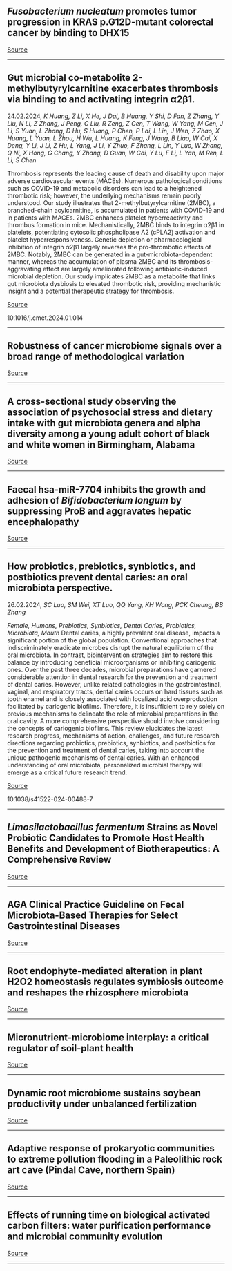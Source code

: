 ## <em>Fusobacterium nucleatum</em> promotes tumor progression in KRAS p.G12D-mutant colorectal cancer by binding to DHX15

[Source](https://doi.org/10.1038/s41467-024-45572-w)

---

## Gut microbial co-metabolite 2-methylbutyrylcarnitine exacerbates thrombosis via binding to and activating integrin α2β1.
 24.02.2024, _K Huang, Z Li, X He, J Dai, B Huang, Y Shi, D Fan, Z Zhang, Y Liu, N Li, Z Zhang, J Peng, C Liu, R Zeng, Z Cen, T Wang, W Yang, M Cen, J Li, S Yuan, L Zhang, D Hu, S Huang, P Chen, P Lai, L Lin, J Wen, Z Zhao, X Huang, L Yuan, L Zhou, H Wu, L Huang, K Feng, J Wang, B Liao, W Cai, X Deng, Y Li, J Li, Z Hu, L Yang, J Li, Y Zhuo, F Zhang, L Lin, Y Luo, W Zhang, Q Ni, X Hong, G Chang, Y Zhang, D Guan, W Cai, Y Lu, F Li, L Yan, M Ren, L Li, S Chen_


Thrombosis represents the leading cause of death and disability upon major adverse cardiovascular events (MACEs). Numerous pathological conditions such as COVID-19 and metabolic disorders can lead to a heightened thrombotic risk; however, the underlying mechanisms remain poorly understood. Our study illustrates that 2-methylbutyrylcarnitine (2MBC), a branched-chain acylcarnitine, is accumulated in patients with COVID-19 and in patients with MACEs. 2MBC enhances platelet hyperreactivity and thrombus formation in mice. Mechanistically, 2MBC binds to integrin α2β1 in platelets, potentiating cytosolic phospholipase A2 (cPLA2) activation and platelet hyperresponsiveness. Genetic depletion or pharmacological inhibition of integrin α2β1 largely reverses the pro-thrombotic effects of 2MBC. Notably, 2MBC can be generated in a gut-microbiota-dependent manner, whereas the accumulation of plasma 2MBC and its thrombosis-aggravating effect are largely ameliorated following antibiotic-induced microbial depletion. Our study implicates 2MBC as a metabolite that links gut microbiota dysbiosis to elevated thrombotic risk, providing mechanistic insight and a potential therapeutic strategy for thrombosis.

[Source](https://doi.org/10.1016/j.cmet.2024.01.014)

10.1016/j.cmet.2024.01.014

---

## Robustness of cancer microbiome signals over a broad range of methodological variation

[Source](https://doi.org/10.1038/s41388-024-02974-w)

---

## A cross-sectional study observing the association of psychosocial stress and dietary intake with gut microbiota genera and alpha diversity among a young adult cohort of black and white women in Birmingham, Alabama

[Source](https://doi.org/10.1186/s12905-024-02968-6)

---

## Faecal hsa-miR-7704 inhibits the growth and adhesion of <em>Bifidobacterium longum </em>by suppressing ProB and aggravates hepatic encephalopathy

[Source](https://doi.org/10.1038/s41522-024-00487-8)

---

## How probiotics, prebiotics, synbiotics, and postbiotics prevent dental caries: an oral microbiota perspective.
 26.02.2024, _SC Luo, SM Wei, XT Luo, QQ Yang, KH Wong, PCK Cheung, BB Zhang_


_Female, Humans, Prebiotics, Synbiotics, Dental Caries, Probiotics, Microbiota, Mouth_
Dental caries, a highly prevalent oral disease, impacts a significant portion of the global population. Conventional approaches that indiscriminately eradicate microbes disrupt the natural equilibrium of the oral microbiota. In contrast, biointervention strategies aim to restore this balance by introducing beneficial microorganisms or inhibiting cariogenic ones. Over the past three decades, microbial preparations have garnered considerable attention in dental research for the prevention and treatment of dental caries. However, unlike related pathologies in the gastrointestinal, vaginal, and respiratory tracts, dental caries occurs on hard tissues such as tooth enamel and is closely associated with localized acid overproduction facilitated by cariogenic biofilms. Therefore, it is insufficient to rely solely on previous mechanisms to delineate the role of microbial preparations in the oral cavity. A more comprehensive perspective should involve considering the concepts of cariogenic biofilms. This review elucidates the latest research progress, mechanisms of action, challenges, and future research directions regarding probiotics, prebiotics, synbiotics, and postbiotics for the prevention and treatment of dental caries, taking into account the unique pathogenic mechanisms of dental caries. With an enhanced understanding of oral microbiota, personalized microbial therapy will emerge as a critical future research trend.

[Source](https://doi.org/10.1038/s41522-024-00488-7)

10.1038/s41522-024-00488-7

---

## <em>Limosilactobacillus fermentum </em>Strains as Novel Probiotic Candidates to Promote Host Health Benefits and Development of Biotherapeutics: A Comprehensive Review

[Source](https://doi.org/10.1007/s12602-024-10235-1)

---

## AGA Clinical Practice Guideline on Fecal Microbiota-Based Therapies for Select Gastrointestinal Diseases

[Source](https://www.gastrojournal.org/article/S0016-5085(24)00041-6/fulltext)

---

## Root endophyte-mediated alteration in plant H2O2 homeostasis regulates symbiosis outcome and reshapes the rhizosphere microbiota

[Source](https://doi.org/10.1093/jxb/erae069)

---

## Micronutrient-microbiome interplay: a critical regulator of soil-plant health

[Source](https://www.cell.com/trends/microbiology/abstract/S0966-842X(24)00048-9)

---

## Dynamic root microbiome sustains soybean productivity under unbalanced fertilization

[Source](https://doi.org/10.1038/s41467-024-45925-5)

---

## Adaptive response of prokaryotic communities to extreme pollution flooding in a Paleolithic rock art cave (Pindal Cave, northern Spain)

[Source](https://doi.org/10.1016/j.scitotenv.2024.171137)

---

## Effects of running time on biological activated carbon filters: water purification performance and microbial community evolution

[Source](https://doi.org/10.1007/s11356-024-32421-y)

---

